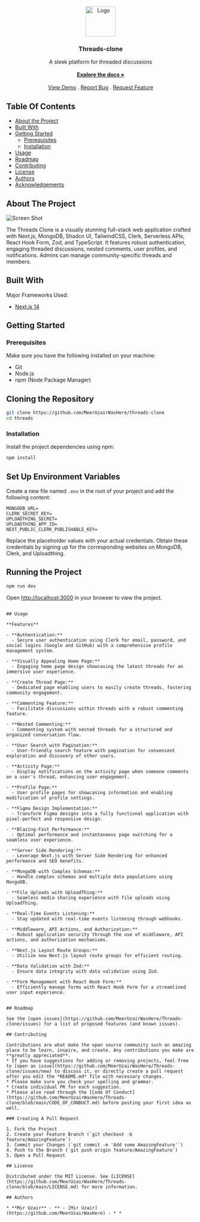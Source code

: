 <br/>
<p align="center">
  <a href="https://github.com/MeerUzairWasHere/Threads-clone">
    <img src="https://res.cloudinary.com/dkozeltxi/image/upload/v1705165530/portfolio/enq5tgy7dq9wf3q62du2.svg" alt="Logo" width="80" height="80">
  </a>

  <h3 align="center">Threads-clone</h3>

  <p align="center">
    A sleek platform for threaded discussions
    <br/>
    <br/>
    <a href="https://github.com/MeerUzairWasHere/Threads-clone"><strong>Explore the docs »</strong></a>
    <br/>
    <br/>
    <a href="https://github.com/MeerUzairWasHere/Threads-clone">View Demo</a>
    .
    <a href="https://github.com/MeerUzairWasHere/Threads-clone/issues">Report Bug</a>
    .
    <a href="https://github.com/MeerUzairWasHere/Threads-clone/issues">Request Feature</a>
  </p>
</p>



## Table Of Contents

* [About the Project](#about-the-project)
* [Built With](#built-with)
* [Getting Started](#getting-started)
  * [Prerequisites](#prerequisites)
  * [Installation](#installation)
* [Usage](#usage)
* [Roadmap](#roadmap)
* [Contributing](#contributing)
* [License](#license)
* [Authors](#authors)
* [Acknowledgements](#acknowledgements)

## About The Project

![Screen Shot](https://res.cloudinary.com/dkozeltxi/image/upload/v1705165530/portfolio/rxrpjgghzvuwp47rvc9b.png)

The Threads Clone is a visually stunning full-stack web application crafted with Next.js, MongoDB, Shadcn UI, TailwindCSS, Clerk, Serverless APIs, React Hook Form, Zod, and TypeScript. It features robust authentication, engaging threaded discussions, nested comments, user profiles, and notifications. Admins can manage community-specific threads and members. 

## Built With

Major Frameworks Used:

* [Next.js 14](https://nextjs.org/)

## Getting Started


### Prerequisites

Make sure you have the following installed on your machine:

- Git
- Node.js
- npm (Node Package Manager)

## Cloning the Repository

```sh
git clone https://github.com/MeerUzairWasHere/threads-clone
cd threads
```



### Installation

Install the project dependencies using npm:

```sh
npm install
```

## Set Up Environment Variables

Create a new file named `.env` in the root of your project and add the following content:

```env
MONGODB_URL=
CLERK_SECRET_KEY=
UPLOADTHING_SECRET=
UPLOADTHING_APP_ID=
NEXT_PUBLIC_CLERK_PUBLISHABLE_KEY=
```

Replace the placeholder values with your actual credentials. Obtain these credentials by signing up for the corresponding websites on MongoDB, Clerk, and Uploadthing.

## Running the Project

```sh
npm run dev
```

Open [http://localhost:3000](http://localhost:3000) in your browser to view the project.
```

## Usage

**Features**

- **Authentication:**
  - Secure user authentication using Clerk for email, password, and social logins (Google and GitHub) with a comprehensive profile management system.

- **Visually Appealing Home Page:**
  - Engaging home page design showcasing the latest threads for an immersive user experience.

- **Create Thread Page:**
  - Dedicated page enabling users to easily create threads, fostering community engagement.

- **Commenting Feature:**
  - Facilitate discussions within threads with a robust commenting feature.

- **Nested Commenting:**
  - Commenting system with nested threads for a structured and organized conversation flow.

- **User Search with Pagination:**
  - User-friendly search feature with pagination for convenient exploration and discovery of other users.

- **Activity Page:**
  - Display notifications on the activity page when someone comments on a user's thread, enhancing user engagement.

- **Profile Page:**
  - User profile pages for showcasing information and enabling modification of profile settings.

- **Figma Design Implementation:**
  - Transform Figma designs into a fully functional application with pixel-perfect and responsive design.

- **Blazing-Fast Performance:**
  - Optimal performance and instantaneous page switching for a seamless user experience.

- **Server Side Rendering:**
  - Leverage Next.js with Server Side Rendering for enhanced performance and SEO benefits.

- **MongoDB with Complex Schemas:**
  - Handle complex schemas and multiple data populations using MongoDB.

- **File Uploads with UploadThing:**
  - Seamless media sharing experience with file uploads using UploadThing.

- **Real-Time Events Listening:**
  - Stay updated with real-time events listening through webhooks.

- **Middleware, API Actions, and Authorization:**
  - Robust application security through the use of middleware, API actions, and authorization mechanisms.

- **Next.js Layout Route Groups:**
  - Utilize new Next.js layout route groups for efficient routing.

- **Data Validation with Zod:**
  - Ensure data integrity with data validation using Zod.

- **Form Management with React Hook Form:**
  - Efficiently manage forms with React Hook Form for a streamlined user input experience.


## Roadmap

See the [open issues](https://github.com/MeerUzairWasHere/Threads-clone/issues) for a list of proposed features (and known issues).

## Contributing

Contributions are what make the open source community such an amazing place to be learn, inspire, and create. Any contributions you make are **greatly appreciated**.
* If you have suggestions for adding or removing projects, feel free to [open an issue](https://github.com/MeerUzairWasHere/Threads-clone/issues/new) to discuss it, or directly create a pull request after you edit the *README.md* file with necessary changes.
* Please make sure you check your spelling and grammar.
* Create individual PR for each suggestion.
* Please also read through the [Code Of Conduct](https://github.com/MeerUzairWasHere/Threads-clone/blob/main/CODE_OF_CONDUCT.md) before posting your first idea as well.

### Creating A Pull Request

1. Fork the Project
2. Create your Feature Branch (`git checkout -b feature/AmazingFeature`)
3. Commit your Changes (`git commit -m 'Add some AmazingFeature'`)
4. Push to the Branch (`git push origin feature/AmazingFeature`)
5. Open a Pull Request

## License

Distributed under the MIT License. See [LICENSE](https://github.com/MeerUzairWasHere/Threads-clone/blob/main/LICENSE.md) for more information.

## Authors

* **Mir Uzair** - ** - [Mir Uzair](https://github.com/MeerUzairWasHere) - * *

